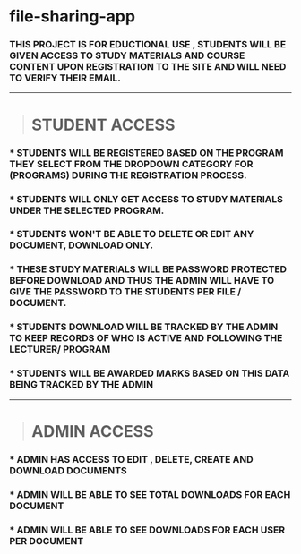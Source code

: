 # file-sharing-app

### THIS  PROJECT IS FOR EDUCTIONAL USE , STUDENTS WILL BE GIVEN ACCESS TO STUDY MATERIALS AND COURSE CONTENT UPON REGISTRATION TO THE SITE AND WILL NEED TO VERIFY THEIR EMAIL.


___ 

> # STUDENT  ACCESS
### * STUDENTS WILL BE REGISTERED BASED ON THE PROGRAM THEY SELECT FROM THE DROPDOWN CATEGORY FOR (PROGRAMS)  DURING THE REGISTRATION PROCESS.

### * STUDENTS WILL ONLY GET ACCESS TO STUDY MATERIALS UNDER THE SELECTED PROGRAM.

### * STUDENTS WON'T BE ABLE TO DELETE OR EDIT ANY DOCUMENT, DOWNLOAD ONLY.

### * THESE STUDY MATERIALS WILL BE PASSWORD PROTECTED BEFORE DOWNLOAD AND THUS THE ADMIN WILL HAVE TO GIVE THE PASSWORD TO THE STUDENTS PER FILE / DOCUMENT.

### * STUDENTS DOWNLOAD WILL BE TRACKED BY THE ADMIN TO KEEP RECORDS OF WHO IS ACTIVE AND FOLLOWING THE LECTURER/ PROGRAM

### * STUDENTS WILL BE AWARDED MARKS BASED ON THIS DATA BEING TRACKED BY THE ADMIN


___ 

> # ADMIN ACCESS 
 ### * ADMIN HAS ACCESS TO EDIT , DELETE, CREATE AND DOWNLOAD DOCUMENTS
 
 ### * ADMIN WILL BE ABLE TO SEE TOTAL DOWNLOADS FOR EACH DOCUMENT
 
 ### * ADMIN WILL BE ABLE TO SEE DOWNLOADS FOR EACH USER PER DOCUMENT
 
 



